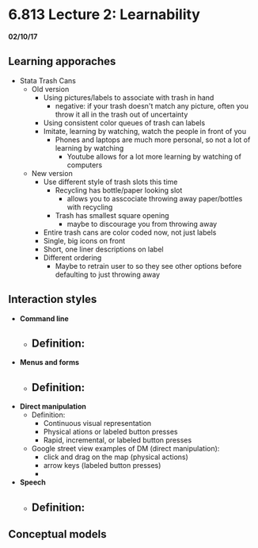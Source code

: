# 6.813 Lecture 2: Learnability
__02/10/17__

## Learning apporaches

- Stata Trash Cans
    - Old version
        - Using pictures/labels to associate with trash in hand
            - negative: if your trash doesn't match any picture, often you throw it
                all in the trash out of uncertainty
        - Using consistent color queues of trash can labels
        - Imitate, learning by watching, watch the people in front of you
            - Phones and laptops are much more personal, so not a lot of learning by watching
                - Youtube allows for a lot more learning by watching of computers
    - New version
        - Use different style of trash slots this time
            - Recycling has bottle/paper looking slot
                - allows you to asscociate throwing away paper/bottles with recycling
            - Trash has smallest square opening
                - maybe to discourage you from throwing away
        - Entire trash cans are color coded now, not just labels
        - Single, big icons on front
        - Short, one liner descriptions on label
        - Different ordering
            - Maybe to retrain user to so they see other options before
                defaulting to just throwing away

## Interaction styles
- __Command line__
    - Definition:
        - 
- __Menus and forms__
    - Definition:
        - 
- __Direct manipulation__
    - Definition:
        - Continuous visual representation
        - Physical ations or labeled button presses
        - Rapid, incremental, or labeled button presses
    - Google street view examples of DM (direct manipulation):
        - click and drag on the map (physical actions)
        - arrow keys (labeled button presses)
        - 
- __Speech__
    - Definition:
        - 

## Conceptual models
